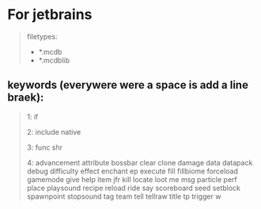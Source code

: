 # For jetbrains
>filetypes:
> *   *.mcdb
> *   *.mcdblib
> 
## keywords (everywere were a space is add a line braek):
> 1:
if 
> 
> 
> 2:
> include
native
> 
> 3:
> func
shr
> 
> 4:
> advancement
attribute
bossbar
clear
clone
damage
data
datapack
debug
difficulty
effect
enchant
ep
execute
fill
fillbiome
forceload
gamemode
give
help
item
jfr
kill
locate
loot
me
msg
particle
perf
place
playsound
recipe
reload
ride
say
scoreboard
seed
setblock
spawnpoint
stopsound
tag
team
tell
tellraw
title
tp
trigger
w


